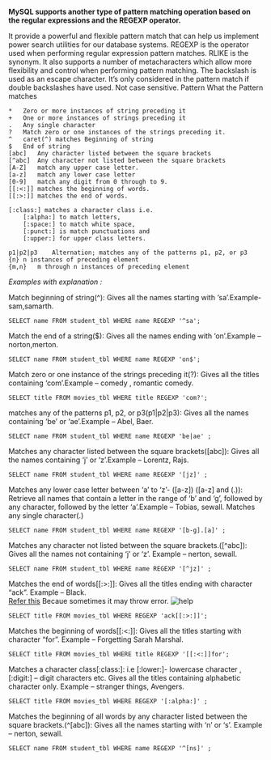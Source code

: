 **MySQL supports another type of pattern matching operation based on the regular expressions and the REGEXP operator.**

It provide a powerful and flexible pattern match that can help us implement power search utilities for our database systems.
REGEXP is the operator used when performing regular expression pattern matches. RLIKE is the synonym.
It also supports a number of metacharacters which allow more flexibility and control when performing pattern matching.
The backslash is used as an escape character. It’s only considered in the pattern match if double backslashes have used.
Not case sensitive.
Pattern	What the Pattern matches
```
*	Zero or more instances of string preceding it
+	One or more instances of strings preceding it
.	Any single character
?	Match zero or one instances of the strings preceding it.
^	caret(^) matches Beginning of string
$	End of string
[abc]	Any character listed between the square brackets
[^abc]	Any character not listed between the square brackets
[A-Z]	match any upper case letter.
[a-z]	match any lower case letter
[0-9]	match any digit from 0 through to 9.
[[:<:]]	matches the beginning of words.
[[:>:]]	matches the end of words.

[:class:] matches a character class i.e. 
    [:alpha:] to match letters, 
    [:space:] to match white space, 
    [:punct:] is match punctuations and 
    [:upper:] for upper class letters.

p1|p2|p3	Alternation; matches any of the patterns p1, p2, or p3
{n}	n instances of preceding element
{m,n}	m through n instances of preceding element
```
*Examples with explanation :* 


Match beginning of string(^): Gives all the names starting with ‘sa’.Example- sam,samarth.

```
SELECT name FROM student_tbl WHERE name REGEXP '^sa';
```


Match the end of a string($): Gives all the names ending with ‘on’.Example – norton,merton.
```
SELECT name FROM student_tbl WHERE name REGEXP 'on$';
```

Match zero or one instance of the strings preceding it(?): Gives all the titles containing ‘com’.Example – comedy , romantic comedy.
```
SELECT title FROM movies_tbl WHERE title REGEXP 'com?'; 
```

matches any of the patterns p1, p2, or p3(p1|p2|p3): Gives all the names containing ‘be’ or ‘ae’.Example – Abel, Baer.
```
SELECT name FROM student_tbl WHERE name REGEXP 'be|ae' ;
```

Matches any character listed between the square brackets([abc]): Gives all the names containing ‘j’ or ‘z’.Example – Lorentz, Rajs.
```
SELECT name FROM student_tbl WHERE name REGEXP '[jz]' ;
```

Matches any lower case letter between ‘a’ to ‘z’- ([a-z]) ([a-z] and (.)): Retrieve all names that contain a letter in the range of ‘b’ and ‘g’, followed by any character, followed by the letter ‘a’.Example – Tobias, sewall. Matches any single character(.)
```
SELECT name FROM student_tbl WHERE name REGEXP '[b-g].[a]' ;
```

Matches any character not listed between the square brackets.([^abc]): Gives all the names not containing ‘j’ or ‘z’. Example – nerton, sewall.
```
SELECT name FROM student_tbl WHERE name REGEXP '[^jz]' ;
```

Matches the end of words[[:>:]]: Gives all the titles ending with character “ack”. Example – Black.  
[Refer this](https://stackoverflow.com/questions/59998409/error-code-3685-illegal-argument-to-a-regular-expression)
Becaue sometimes it may throw error.
![help](/help.png)
```
SELECT title FROM movies_tbl WHERE REGEXP 'ack[[:>:]]';
``` 

Matches the beginning of words[[:<:]]: Gives all the titles starting with character “for”. Example – Forgetting Sarah Marshal.
```
SELECT title FROM movies_tbl WHERE title REGEXP '[[:<:]]for'; 
```

Matches a character class[:class:]: i.e [:lower:]- lowercase character ,[:digit:] – digit characters etc. Gives all the titles containing alphabetic character only. Example – stranger things, Avengers.
```
SELECT title FROM movies_tbl WHERE REGEXP '[:alpha:]' ;
```

Matches the beginning of all words by any character listed between the square brackets.(^[abc]): Gives all the names starting with ‘n’ or ‘s’. Example – nerton, sewall.
```
SELECT name FROM student_tbl WHERE name REGEXP '^[ns]' ;
```